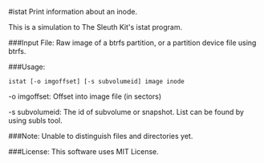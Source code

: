 #istat
Print information about an inode.

This is a simulation to The Sleuth Kit's istat program.

###Input File:
Raw image of a btrfs partition, or a partition device file using btrfs.

###Usage:
```
istat [-o imgoffset] [-s subvolumeid] image inode
```

-o imgoffset: Offset into image file (in sectors)

-s subvolumeid: The id of subvolume or snapshot. List can be found by using subls tool.

###Note:
Unable to distinguish files and directories yet.

###License:
This software uses MIT License.